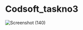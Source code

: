 # Codsoft_taskno3


![Screenshot (140)](https://github.com/mabasha17/Codsoft_taskno3/assets/142648512/32f5a717-ba6f-41ef-bc0d-4625855baee0)
